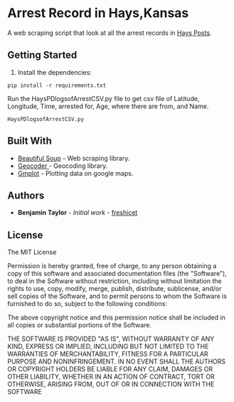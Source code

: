 # Arrest Record in Hays,Kansas

A web scraping script that look at all the arrest records in [Hays Posts](https://www.hayspost.com/category/community/hays-police-department-arrest-log/).

## Getting Started

1. Install the dependencies:
```
pip install -r requirements.txt
```
Run the HaysPDlogsofArrestCSV.py file to get csv file of Latitude, Longitude, Time, arrested for, Age,
where there are from, and Name.
```
HaysPDlogsofArrestCSV.py
```

## Built With

* [Beautiful Soup](https://www.crummy.com/software/BeautifulSoup/bs4/doc/) - Web scraping library.
* [Geocoder ](http://geocoder.readthedocs.io/) - Geocoding library.
* [Gmplot](https://github.com/vgm64/gmplot) - Plotting data on google maps.

## Authors

* **Benjamin Taylor** - *Initial work* - [freshicet](https://github.com/freshicet)

## License

The MIT License

Permission is hereby granted, free of charge, to any person obtaining a copy
of this software and associated documentation files (the "Software"), to deal
in the Software without restriction, including without limitation the rights
to use, copy, modify, merge, publish, distribute, sublicense, and/or sell
copies of the Software, and to permit persons to whom the Software is
furnished to do so, subject to the following conditions:

The above copyright notice and this permission notice shall be included in
all copies or substantial portions of the Software.

THE SOFTWARE IS PROVIDED "AS IS", WITHOUT WARRANTY OF ANY KIND, EXPRESS OR
IMPLIED, INCLUDING BUT NOT LIMITED TO THE WARRANTIES OF MERCHANTABILITY,
FITNESS FOR A PARTICULAR PURPOSE AND NONINFRINGEMENT. IN NO EVENT SHALL THE
AUTHORS OR COPYRIGHT HOLDERS BE LIABLE FOR ANY CLAIM, DAMAGES OR OTHER
LIABILITY, WHETHER IN AN ACTION OF CONTRACT, TORT OR OTHERWISE, ARISING FROM,
OUT OF OR IN CONNECTION WITH THE SOFTWARE
